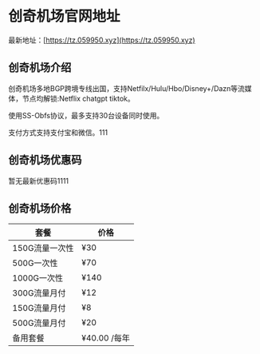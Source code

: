 # 创奇机场官网地址

最新地址：[https://tz.059950.xyz](https://tz.059950.xyz)

## 创奇机场介绍

创奇机场多地BGP跨境专线出国，支持Netfilx/Hulu/Hbo/Disney+/Dazn等流媒体，节点均解锁:Netflix chatgpt tiktok。

使用SS-Obfs协议，最多支持30台设备同时使用。

支付方式支持支付宝和微信。111

## 创奇机场优惠码

暂无最新优惠码1111

## 创奇机场价格

|套餐|价格|
|----|----|
|150G流量一次性|¥30|
|500G一次性|¥70|
|1000G一次性|¥140|
|300G流量月付|¥12|
|150G流量月付|¥8|
|500G流量月付|¥20|
|备用套餐|¥40.00 /每年|

